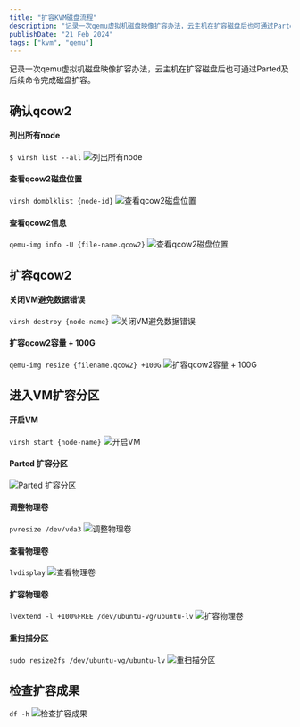 ```yaml
---
title: "扩容KVM磁盘流程"
description: "记录一次qemu虚拟机磁盘映像扩容办法，云主机在扩容磁盘后也可通过Parted及后续命令完成磁盘扩容。"
publishDate: "21 Feb 2024"
tags: ["kvm", "qemu"]
---
```


记录一次qemu虚拟机磁盘映像扩容办法，云主机在扩容磁盘后也可通过Parted及后续命令完成磁盘扩容。

## 确认qcow2

#### 列出所有node

`$ virsh list --all`
![列出所有node](./1.png)

#### 查看qcow2磁盘位置

`virsh domblklist {node-id}`
![查看qcow2磁盘位置](./2.png)

#### 查看qcow2信息

`qemu-img info -U {file-name.qcow2}`
![查看qcow2磁盘位置](./3.png)

## 扩容qcow2

#### 关闭VM避免数据错误

`virsh destroy {node-name}`
![关闭VM避免数据错误](./4.png)

#### 扩容qcow2容量 + 100G

`qemu-img resize {filename.qcow2} +100G`
![扩容qcow2容量 + 100G](./5.png)

## 进入VM扩容分区

#### 开启VM

`virsh start {node-name}`
![开启VM](./6.png)

#### Parted 扩容分区

![Parted 扩容分区](./7.png)

#### 调整物理卷

`pvresize /dev/vda3`
![调整物理卷](./8.png)

#### 查看物理卷

`lvdisplay`
![查看物理卷](./9.png)

#### 扩容物理卷

`lvextend -l +100%FREE /dev/ubuntu-vg/ubuntu-lv`
![扩容物理卷](./10.png)

#### 重扫描分区

`sudo resize2fs /dev/ubuntu-vg/ubuntu-lv`
![重扫描分区](./11.png)

## 检查扩容成果

`df -h`
![检查扩容成果](./12.png)
